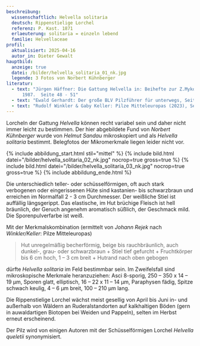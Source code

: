```yaml
---
beschreibung:
  wissenschaftlich: Helvella solitaria
  deutsch: Rippenstielige Lorchel
  referenz: P. Kast. 1871
  erlaeuterung: solitaria = einzeln lebend
  familie: Helvellaceae
profil:
  aktualisiert: 2025-04-16
  autor_in: Dieter Gewalt
hauptbild:
  anzeige: true
  datei: /bilder/helvella_solitaria_01_nk.jpg
  legende: 3 Fotos von Norbert Kühnberger
literatur:
  - text: "Jürgen Häffner: Die Gattung Helvella in: Beihefte zur Z.Mykol
      1987.  Seite 48 - 51"
  - text: "Ewald Gerhardt: Der große BLV Pilzführer für unterwegs, Seite 630"
  - text: "Rudolf Winkler & Gaby Keller: Pilze Mitteleuropas (2023), Seite 791"
---
```

Lorcheln der Gattung *Helvella* können recht variabel sein und daher nicht immer leicht zu bestimmen. Der hier abgebildete Fund von *Norbert Kühnberger* wurde von *Helmut Sandau* mikroskopiert und als *Helvella solitaria* bestimmt. Belegfotos der Mikromerkmale liegen leider nicht vor.

{% include abbildung_start.html stil="mittel" %}
{% include bild.html datei="/bilder/helvella_solitaria_02_nk.jpg" nocrop=true gross=true %}
{% include bild.html datei="/bilder/helvella_solitaria_03_nk.jpg" nocrop=true gross=true %}
{% include abbildung_ende.html %}

Die unterschiedlich teller- oder schüsselförmigen, oft auch stark verbogenen oder eingerissenen Hüte sind kastanien- bis schwarzbraun und erreichen im Normalfall 2 - 3 cm Durchmesser. Der weißliche Stiel ist auffällig längsgerippt. Das elastische, im Hut brüchige Fleisch ist hell bräunlich, der Geruch angenehm aromatisch süßlich, der Geschmack mild. Die Sporenpulverfarbe ist weiß.

Mit der Merkmalskombination (ermittelt von *Johann Rejek* nach *Winkler/Keller*: Pilze Mitteleuropas)

> Hut unregelmäßig becherförmig, beige bis rauchbräunlich, auch dunkel-, grau- oder schwarzbraun + Stiel tief gefurcht + Fruchtkörper bis 6 cm hoch, 1 – 3 cm breit + Hutrand nach oben gebogen 

dürfte *Helvella solitaria* im Feld bestimmbar sein. Im Zweifelsfall sind mikroskopische Merkmale heranzuziehen: Asci 8-sporig, 250 – 350 x 14 – 19 µm, Sporen glatt, elliptisch, 16 – 22 x 11 – 14 µm, Paraphysen fädig, Spitze schwach keulig, 4 – 6 µm breit, 100 – 210 µm lang.

Die Rippenstielige Lorchel wächst meist gesellig von April bis Juni in- und außerhalb von Wäldern an Ruderalstandorten auf kalkhaltigen Böden (gern in auwaldartigen Biotopen bei Weiden und Pappeln), selten im Herbst erneut erscheinend.

Der Pilz wird von einigen Autoren mit der Schüsselförmigen Lorchel *Helvella queletii* synonymisiert.